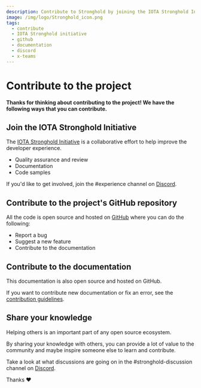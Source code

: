 ```yaml
---
description: Contribute to Stronghold by joining the IOTA Stronghold Initiative, reporting a bug or suggesting a new feature in the GitHub repository, or sharing your knowledge on Discord.
image: /img/logo/Stronghold_icon.png
tags:
  - contribute
  - IOTA Stronghold initiative
  - github
  - documentation
  - discord
  - x-teams
---
```


# Contribute to the project

**Thanks for thinking about contributing to the project! We have the following ways that you can contribute.**

## Join the IOTA Stronghold Initiative

The [IOTA Stronghold Initiative](https://github.com/iota-community/X-Team_IOTA_Stronghold) is a collaborative effort to help improve the developer experience.

- Quality assurance and review
- Documentation
- Code samples

If you'd like to get involved, join the #experience channel on [Discord](https://discord.iota.org).

## Contribute to the project's GitHub repository

All the code is open source and hosted on [GitHub](https://github.com/iotaledger/stronghold.rs) where you can do the following:

- Report a bug
- Suggest a new feature
- Contribute to the documentation

## Contribute to the documentation

This documentation is also open source and hosted on GitHub.

If you want to contribute new documentation or fix an error, see the [contribution guidelines](https://github.com/iotaledger/iota-wiki/blob/main/.github/CONTRIBUTING.md).

## Share your knowledge

Helping others is an important part of any open source ecosystem.

By sharing your knowledge with others, you can provide a lot of value to the community and maybe inspire someone else to learn and contribute.

Take a look at what discussions are going on in the #stronghold-discussion channel on [Discord](https://discord.iota.org).

Thanks :heart:
